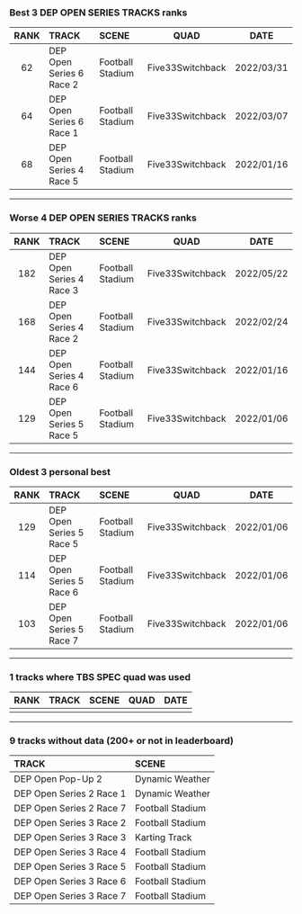 ### Best 3 DEP OPEN SERIES TRACKS ranks
|RANK|TRACK|SCENE|QUAD|DATE|
|:---:|:---|:---|:---:|:---:|
|62|DEP Open Series 6 Race 2|Football Stadium|Five33Switchback|2022/03/31|
|64|DEP Open Series 6 Race 1|Football Stadium|Five33Switchback|2022/03/07|
|68|DEP Open Series 4 Race 5|Football Stadium|Five33Switchback|2022/01/16|
---
### Worse 4 DEP OPEN SERIES TRACKS ranks
|RANK|TRACK|SCENE|QUAD|DATE|
|:---:|:---|:---|:---:|:---:|
|182|DEP Open Series 4 Race 3|Football Stadium|Five33Switchback|2022/05/22|
|168|DEP Open Series 4 Race 2|Football Stadium|Five33Switchback|2022/02/24|
|144|DEP Open Series 4 Race 6|Football Stadium|Five33Switchback|2022/01/16|
|129|DEP Open Series 5 Race 5|Football Stadium|Five33Switchback|2022/01/06|
---
### Oldest 3 personal best
|RANK|TRACK|SCENE|QUAD|DATE|
|:---:|:---|:---|:---:|:---:|
|129|DEP Open Series 5 Race 5|Football Stadium|Five33Switchback|2022/01/06|
|114|DEP Open Series 5 Race 6|Football Stadium|Five33Switchback|2022/01/06|
|103|DEP Open Series 5 Race 7|Football Stadium|Five33Switchback|2022/01/06|
---
### 1 tracks where TBS SPEC quad was used
|RANK|TRACK|SCENE|QUAD|DATE|
|:---:|:---|:---|:---:|:---:|
||||||
---
### 9 tracks without data (200+ or not in leaderboard)
|TRACK|SCENE|
|:---|:---|
|DEP Open Pop-Up 2|Dynamic Weather|
|DEP Open Series 2 Race 1|Dynamic Weather|
|DEP Open Series 2 Race 7|Football Stadium|
|DEP Open Series 3 Race 2|Football Stadium|
|DEP Open Series 3 Race 3|Karting Track|
|DEP Open Series 3 Race 4|Football Stadium|
|DEP Open Series 3 Race 5|Football Stadium|
|DEP Open Series 3 Race 6|Football Stadium|
|DEP Open Series 3 Race 7|Football Stadium|
